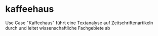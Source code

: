 # kaffeehaus
Use Case "Kaffeehaus" führt eine Textanalyse auf Zeitschriftenartikeln durch und leitet wissenschaftliche Fachgebiete ab

